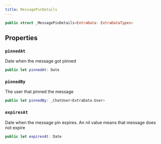 ```yaml
---
title: MessagePinDetails
---
```


``` swift
public struct _MessagePinDetails<ExtraData: ExtraDataTypes> 
```

## Properties

### `pinnedAt`

Date when the message got pinned

``` swift
public let pinnedAt: Date
```

### `pinnedBy`

The user that pinned the message

``` swift
public let pinnedBy: _ChatUser<ExtraData.User>
```

### `expiresAt`

Date when the message pin expires. An nil value means that message does not expire

``` swift
public let expiresAt: Date
```
